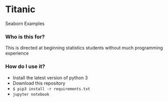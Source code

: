 # Titanic
Seaborn Examples


### Who is this for?
This is directed at beginning statistics students without much programming experience

### How do I use it?
- Install the latest version of python 3
- Download this repository
- `$ pip3 install -r requirements.txt`
- `jupyter notebook`
